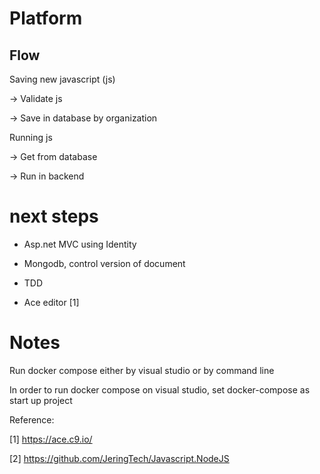 # Platform

## Flow

Saving new javascript (js)

-> Validate js

-> Save in database by organization

Running js

-> Get from database

-> Run in backend


# next steps

* Asp.net MVC using Identity 

* Mongodb, control version of document

* TDD

* Ace editor [1]

# Notes

Run docker compose either by visual studio or by command line

In order to run docker compose on visual studio, set docker-compose as start up project

Reference:

[1] https://ace.c9.io/

[2] https://github.com/JeringTech/Javascript.NodeJS
